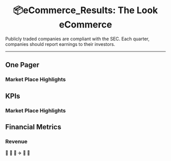 <h1 align="center">📦eCommerce_Results: The Look eCommerce  </h1>

Publicly traded companies are compliant with the SEC. Each quarter, companies should report earnings to their investors.

***

## One Pager

### Market Place Highlights

## KPIs

### Market Place Highlights

## Financial Metrics

### Revenue
🚚 🛵 🚛 ✈️ 🚢 🏤
